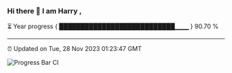 ### Hi there 👋 I am Harry , 

⏳ Year progress { ███████████████████████████▁▁▁ } 90.70 %

---

⏰ Updated on Tue, 28 Nov 2023 01:23:47 GMT

![Progress Bar CI](https://github.com/duykhang68/duykhang68/workflows/Progress%20Bar%20CI/badge.svg)
